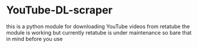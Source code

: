 # YouTube-DL-scraper

this is a python module for downloading YouTube videos from retatube the module is working but currently retatube is under maintenance so bare that in mind before you use